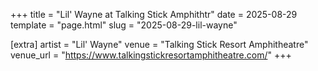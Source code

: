 +++
title = "Lil' Wayne at Talking Stick Amphithtr"
date = 2025-08-29
template = "page.html"
slug = "2025-08-29-lil-wayne"

[extra]
artist = "Lil' Wayne"
venue = "Talking Stick Resort Amphitheatre"
venue_url = "https://www.talkingstickresortamphitheatre.com/"
+++
